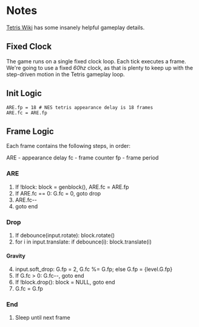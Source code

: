 # Notes

[Tetris Wiki](https://tetris.fandom.com/wiki/Glossary) has some insanely helpful gameplay details.

## Fixed Clock

The game runs on a single fixed clock loop. Each tick executes a frame. We're going to use a fixed *60hz* clock, as that is plenty to keep up with the step-driven motion in the Tetris gameplay loop.


## Init Logic
```
ARE.fp = 18 # NES tetris appearance delay is 18 frames
ARE.fc = ARE.fp
```

## Frame Logic

Each frame contains the following steps, in order:

ARE - appearance delay
fc - frame counter
fp - frame period

### ARE
1. If !block: block = genblock(), ARE.fc = ARE.fp
2. If ARE.fc == 0: G.fc = 0, goto drop
3. ARE.fc--
4. goto end

### Drop
1. If debounce(input.rotate): block.rotate()
3. for i in input.translate: if debounce(i): block.translate(i)
#### Gravity
4. input.soft_drop: G.fp = 2, G.fc %= G.fp; else G.fp = {level.G.fp}
5. If G.fc > 0: G.fc--, goto end
6. If !block.drop(): block = NULL, goto end
7. G.fc = G.fp

### End
1. Sleep until next frame
